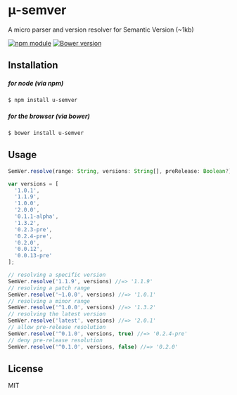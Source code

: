 # μ-semver
A micro parser and version resolver for Semantic Version (~1kb)

[![npm module](https://badge.fury.io/js/u-semver.svg)](https://www.npmjs.org/package/u-semver)
[![Bower version](https://badge.fury.io/bo/u-semver.svg)](http://badge.fury.io/bo/u-semver)

## Installation

##### for node (via npm)
```bash
$ npm install u-semver
```

##### for the browser (via bower)
```bash
$ bower install u-semver
```

## Usage
```javascript
SemVer.resolve(range: String, versions: String[], preRelease: Boolean?)
```
```javascript
var versions = [
  '1.0.1',
  '1.1.9',
  '1.0.0',
  '2.0.0',
  '0.1.1-alpha',
  '1.3.2',
  '0.2.3-pre',
  '0.2.4-pre',
  '0.2.0',
  '0.0.12',
  '0.0.13-pre'
];

// resolving a specific version
SemVer.resolve('1.1.9', versions) //=> '1.1.9'
// resolving a patch range
SemVer.resolve('~1.0.0', versions) //=> '1.0.1'
// resolving a minor range
SemVer.resolve('^1.0.0', versions) //=> '1.3.2'
// resolving the latest version
SemVer.resolve('latest', versions) //=> '2.0.1'
// allow pre-release resolution
SemVer.resolve('^0.1.0', versions, true) //=> '0.2.4-pre'
// deny pre-release resolution
SemVer.resolve('^0.1.0', versions, false) //=> '0.2.0'
```

## License
MIT
